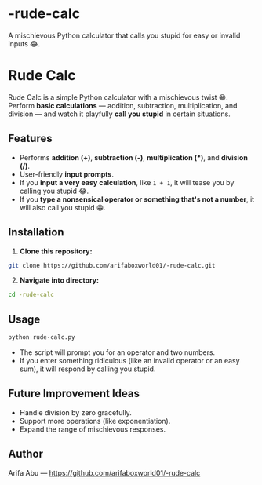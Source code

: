 # -rude-calc
A mischievous Python calculator that calls you stupid for easy or invalid inputs 😂.


# Rude Calc

Rude Calc is a simple Python calculator with a mischievous twist 😁.  
Perform **basic calculations** — addition, subtraction, multiplication, and division — and watch it playfully **call you stupid** in certain situations.

## Features

- Performs **addition (+)**, **subtraction (-)**, **multiplication (*)**, and **division (/)**.
- User-friendly **input prompts**.
- If you **input a very easy calculation**, like `1 + 1`, it will tease you by calling you stupid 😂.
- If you **type a nonsensical operator or something that's not a number**, it will also call you stupid 😁.

## Installation

1. **Clone this repository:**

```bash
git clone https://github.com/arifaboxworld01/-rude-calc.git
```

2. **Navigate into directory:**

```bash
cd -rude-calc
```

## Usage

```bash
python rude-calc.py
```

- The script will prompt you for an operator and two numbers.
- If you enter something ridiculous (like an invalid operator or an easy sum), it will respond by calling you stupid.

## Future Improvement Ideas

- Handle division by zero gracefully.
- Support more operations (like exponentiation).
- Expand the range of mischievous responses.

## Author

Arifa Abu — https://github.com/arifaboxworld01/-rude-calc
